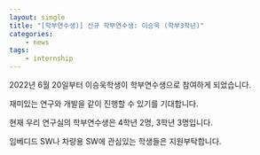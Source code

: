 ```yaml
---
layout: single
title: "[학부연수생)] 신규 학부연수생: 이승욱 (학부3학년)"
categories: 
    - news
tags: 
    - internship
---
```


2022년 6월 20일부터 이승욱학생이 학부연수생으로 참여하게 되었습니다.

재미있는 연구와 개발을 같이 진행할 수 있기를 기대합니다.

현재 우리 연구실의 학부연수생은 4학년 2명, 3학년 3명입니다.

임베디드 SW나 차량용 SW에 관심있는 학생들은 지원부탁합니다.

